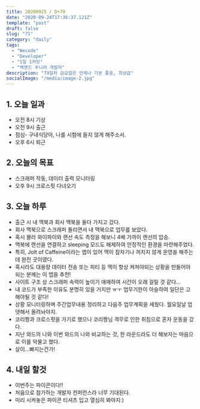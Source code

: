 ```yaml
---
title: 20200925 / D+79
date: "2020-09-24T17:36:37.121Z"
template: "post"
draft: false
slug: "71"
category: "daily"
tags:
  - "Wecode"
  - "Developer"
  - "1일 1커밋"
  - "백엔드 주니어 개발자"
description: "79일차 금요일은 언제나 기분 좋음, 최상급"
socialImage: "/media/image-2.jpg"
---
```


## 1. 오늘 일과

- 오전 8시 기상
- 오전 9시 출근
- 점심- 구내식당아, 나를 시험에 들지 않게 해주소서.
- 오후 6시 퇴근

## 2. 오늘의 목표

- 스크래퍼 작동, 데이터 출력 모니터링
- 오후 9시 크로스핏 다녀오기

## 3. 오늘 하루

- 출근 시 내 맥북과 회사 맥북을 둘다 가지고 갔다.
- 회사 맥북으로 스크래퍼 돌리면서 내 맥북으로 업무를 보았다.
- 혹시 몰라 와이파이와 랜선 속도 측정을 해보니 4배 가까이 랜선의 압승.
- 맥북에 랜선을 연결하고 sleeping 모드도 해제하여 안정적인 환경을 마련해주었다.
- 특히, Jolt of Caffeine이라는 앱이 있어 맥이 잠자기나 꺼지지 않게 운영을 해주는데 완전 굿이였다.
- 혹시라도 대용량 데이터 전송 또는 피티 등 맥이 항상 켜져야되는 상황을 만들어야 되는 분께는 이 앱을 추천!
- 사이트 구조 상 스크래퍼 속력이 높이기 애매하여 시간이 오래 걸릴 것 같다...
- 내 코드가 부족한 이유도 분명히 있을 거지만 ㅠㅜ 업무기한이 아슬하여 일단은 고해야될 것 같다!
- 상황 모니터링하며 주간업무내용 정리하고 다음주 업무계획을 세웠다. 월요일날 업뎃해서 올려놔야지.
- 코리짱과 크로스핏을 가기로 했으나 코리짱님 격무로 인한 취침으로 혼자 운동을 갔다.
- 지난 와드의 나와 이번 와드의 나와 비교하는 것, 한 라운드라도 더 해보자는 마음으로 이를 악물고 했다.
- 살이...빠지는건가!

## 4. 내일 할것

- 이번주는 파이콘이다!!
- 처음으로 참가하는 개발자 컨퍼런스라 너무 기대된다.
- 미리 시켜놓은 파이콘 티셔츠 입고 열심히 봐야지:)
